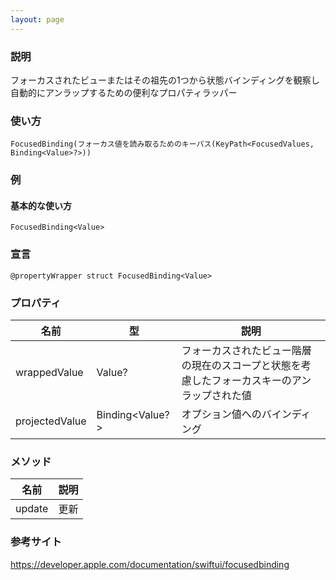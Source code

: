 ```yaml
---
layout: page
---
```


### 説明

フォーカスされたビューまたはその祖先の1つから状態バインディングを観察し自動的にアンラップするための便利なプロパティラッパー

### 使い方

    FocusedBinding(フォーカス値を読み取るためのキーパス(KeyPath<FocusedValues, Binding<Value>?>))

### 例

#### 基本的な使い方

    FocusedBinding<Value>

### 宣言

    @propertyWrapper struct FocusedBinding<Value>

### プロパティ

| 名前             | 型                  | 説明                                             |
| -------------- | ------------------ | ---------------------------------------------- |
| wrappedValue   | Value?             | フォーカスされたビュー階層の現在のスコープと状態を考慮したフォーカスキーのアンラップされた値 |
| projectedValue | Binding&lt;Value?> | オプション値へのバインディング                                |

### メソッド

| 名前     | 説明  |
| ------ | --- |
| update | 更新  |

### 参考サイト

<https://developer.apple.com/documentation/swiftui/focusedbinding>
